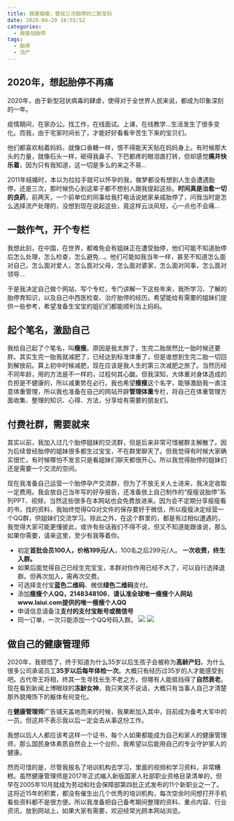 ```yaml
---
title: 我是瘦瘦，曾经三次胎停的二胎宝妈
date: 2020-04-20 16:55:52
categories:
  - 瘦瘦战胎停
tags:
  - 胎停
  - 流产
---
```


## 2020年，想起胎停不再痛
   2020年，由于新型冠状病毒的肆虐，使得对于全世界人民来说，都成为印象深刻的一年。

   疫情期间，在家办公。找工作，在线面试。上课，在线教学...生活发生了很多变化。而我，由于宅家时间长了，才能好好看看辛苦生下来的宝贝们。

   他们都喜欢粘着妈妈，就像口香糖一样，恨不得能天天贴在妈妈身上。有时候那大头的力量，就像石头一样，砸得我鼻子、下巴都疼的眼泪直打转，但却感觉**痛并快乐着**，因为只有我知道，这一切是多么的来之不易...
   
   2011年结婚时，本以为拉拉手就可以怀孕的我，做梦都没有想到人生会遭遇胎停，还是三次，那时候伤心到这辈子都不想别人跟我提起这些。**时间真是治愈一切的良药**，前两天，一个前单位的同事给我打电话说她家亲戚胎停了，问我当时是怎么选择流产处理的，没想到现在说起这些，竟这样云淡风轻，心一点也不会痛...
## 一鼓作气，开个专栏
   我想此刻，在中国，在世界，都难免会有姐妹正在遭受胎停，他们可能不知道胎停后怎么处理，怎么检查，怎么避免...。他们可能如我当年一样，甚至不知道怎么面对自己，怎么面对爱人，怎么面对父母，怎么面对婆家，怎么面对同事，怎么面对领导...

   于是我决定自己做个网站，写个专栏，专门讲解一下这些年来，我所学习、了解的胎停育知识，以及自己中西医检查、治疗胎停的经历。希望能给有需要的姐妹们提供一些参考，希望准备生宝宝的姐们们都能顺利当上妈妈。
## 起个笔名，激励自己
   我给自己起了个笔名，叫**瘦瘦**。原因是我太胖了，生完二胎居然比一胎时候还要胖。其实生完一胎我就减肥了，已经达到标准体重了，但是谁想到生完二胎一切回到解放前。算上初中时候减肥，现在应该是我人生的第三次减肥之旅了。当然历经不同年龄，用的方法是不一样的，过程何其心酸。但我深知，大体重对身体造成的负担是不健康的，所以减重势在必行。我也希望**瘦瘦**这个名字，能够激励我一直注意体重管理，所以我也准备在自己的网站开辟**管理体重**专栏，将自己在体重管理方面收集、整理的知识、心得、方法，分享给有需要的朋友们。
## 付费社群，需要就来
   其实以前，我加入过几个胎停姐妹的交流群，但是后来非常可惜被群主解散了。因为后续曾经胎停的姐妹很多都生过宝宝，不在群里聊天了。但我觉得有时候大家确实很忙，有时候哪怕不发言只是看姐妹们聊天都很开心。所以我觉得胎停的姐妹们还是需要一个交流的空间。

   现在我准备自己运营一个胎停孕产交流群，但为了不放无关人士进来，我决定收取一定费用。我会放自己当年写的好孕报告，还准备放上自己制作的“瘦瘦说胎停”系列PPT、视频，当然这些很多在本网站也会免费放进来。因为会不定期分享瘦瘦看的书，找的资料，我始终觉得QQ对文件的保存要好于微信，所以瘦瘦决定经营一个QQ群，供姐妹们交流学习。除此之外，在这个群里的，都是有过相似遭遇的，我觉得大家可能更懂彼此，或许有些话我们不得不说，但又不知道能跟谁说，那么如果你需要，请来这里，至少有我等着你。

   * 初定**首批会员100人，价格199元/人**，100名之后299元/人。 **一次收费，终生入群。**
   * 如果后面觉得自己已经生完宝宝，本群对你作用已经不大了，可以自行选择退群。但再次加入，需再次交费。
   * 可选择支付宝**蓝色二维码**、微信**绿色二维码**支付。
   * 添加**瘦瘦个人QQ，2148348106**，**请认准全球唯一瘦瘦个人网站www.laiui.com提供的唯一瘦瘦个人QQ**
   * 申请信息请备注**支付的支付宝账号或微信号**
   * 同一订单，一次只能添加一个QQ号码入群。
   ![](/images/taiting_image/zhifubaoOK.png)
   ![](/images/taiting_image/weixinOK.png)

## 做自己的健康管理师
   2020年，我顿悟了，终于知道为什么35岁以后生孩子会被称为**高龄产妇**，为什么很多公司承诺员工**35岁以后每年体检一次**。大概只有经历过35岁的人才能感受到吧。古代帝王将相，终其一生寻找长生不老之方，但哪有人能抵挡得了**自然衰老**。现在看到新闻上博眼球的**冻龄女神**，我只笑笑不说话，大概只有当事人自己才清楚那外貌掩饰下的躯体有何变化。

   在**健康管理师**广告铺天盖地而来的时候，我果断加入其中，目前成为备考大军中的一员。但这并不表示我以后一定会去从事这份工作。

   我想以后人人都应该考这样一个证书，每个人如果都能成为自己和家人的健康管理师，那么国民身体素质自然会上一个台阶。我希望以后能用自己的专业守护家人的健康。
   
   然而可惜的是，尽管我报名了培训机构去学习，里面的视频和学习资料，非常糟糕。虽然健康管理师是2017年正式编入新版国家人社部职业资格目录清单的，但早在2005年10月就成为劳动和社会保障部第四批正式发布的11个新职业之一了。这将近15年的积累，都没有催生出几个优秀的培训机构，每次空余时间想打开手机看些资料都不是很方便。所以我准备把自己备考期间整理的资料、重点内容、行业资讯，放到网站上，如果大家有需要，欢迎经常光顾本网站浏览。

   
   

   

   

   
